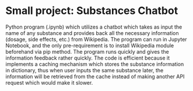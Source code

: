 # Small project: Substances Chatbot
Python program (.ipynb) which utilizes a chatbot which takes as input the name of any substance and provides back all the necessary information (dosage, side effects, etc.) from Wikipedia.
The program can run in Jupyter Notebook, and the only pre-requirement is to install Wikipedia module beforehand via pip method.
The program runs quickly and gives the information feedback rather quickly.
The code is efficient because it implements a caching mechanism which stores the substance information in dictionary, thus when user inputs the same substance later, the information will be retrieved from the cache instead of making another API request which would make it slower.
